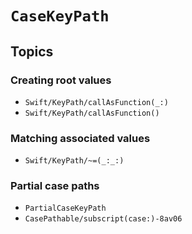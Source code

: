 # ``CaseKeyPath``

## Topics

### Creating root values

- ``Swift/KeyPath/callAsFunction(_:)``
- ``Swift/KeyPath/callAsFunction()``

### Matching associated values

- ``Swift/KeyPath/~=(_:_:)``

### Partial case paths

- ``PartialCaseKeyPath``
- ``CasePathable/subscript(case:)-8av06``

